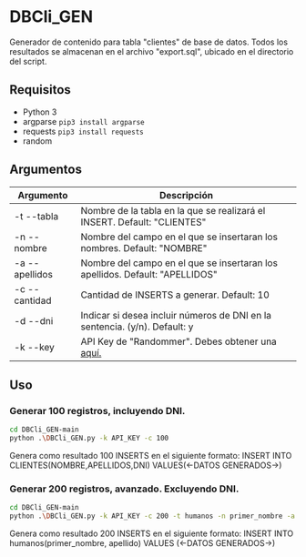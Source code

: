# DBCli_GEN
Generador de contenido para tabla "clientes" de base de datos. Todos los resultados se almacenan en el archivo "export.sql", ubicado en el directorio del script.
## Requisitos

- Python 3
- argparse ```pip3 install argparse ```
- requests ```pip3 install requests ```
- random

## Argumentos
| Argumento | Descripción |
| ------ | ------ |
| -t --tabla | Nombre de la tabla en la que se realizará el INSERT. Default: "CLIENTES" |
| -n --nombre | Nombre del campo en el que se insertaran los nombres. Default: "NOMBRE" |
| -a --apellidos | Nombre del campo en el que se insertaran los apellidos. Default: "APELLIDOS" |
| -c --cantidad | Cantidad de INSERTS a generar. Default: 10 |
| -d --dni | Indicar si desea incluir números de DNI en la sentencia. (y/n). Default: y |
| -k --key | API Key de "Randommer". Debes obtener una [aquí.](https://randommer.io/) |

## Uso

### Generar 100 registros, incluyendo DNI.
```sh
cd DBCli_GEN-main
python .\DBCli_GEN.py -k API_KEY -c 100
```
Genera como resultado 100 INSERTS en el siguiente formato: INSERT INTO CLIENTES(NOMBRE,APELLIDOS,DNI) VALUES(<-DATOS GENERADOS->)
### Generar 200 registros, avanzado. Excluyendo DNI.
```sh
cd DBCli_GEN-main
python .\DBCli_GEN.py -k API_KEY -c 200 -t humanos -n primer_nombre -a apellido -d n
```
Genera como resultado 200 INSERTS en el siguiente formato: INSERT INTO humanos(primer_nombre, apellido) VALUES (<-DATOS GENERADOS->)
